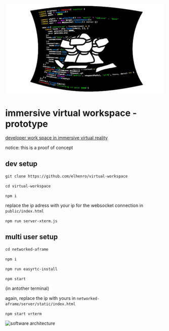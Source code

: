 ![virtual workspace logo](https://github.com/elhenro/virtual-workspace/raw/master/logo.jpg "virtual workspace")


# immersive virtual workspace - prototype

[developer work space in immersive virtual reality](https://docs.google.com/document/d/1vtMmGNmNE933sKq1ePe0wcpHWbFTvI9m9ISGGGPY3WQ)

notice: this is a proof of concept

## dev setup

`git clone https://github.com/elhenro/virtual-workspace`

`cd virtual-workspace`

`npm i`

replace the ip adress with your ip for the websocket connection in `public/index.html` 

`npm run server-xterm.js`

## multi user setup

`cd networked-aframe`

`npm i`

`npm run easyrtc-install`

`npm start`

(in antother terminal)

again, replace the ip with yours in `networked-aframe/server/static/index.html` 

`npm start vrterm`


![software architecture](https://github.com/elhenro/virtual-workspace/raw/master/software-architecture.png "software architcture")

